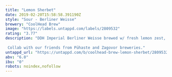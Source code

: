 ```yaml
---
title: "Lemon Sherbet"
date: 2019-02-20T15:58:58.391190Z
style: "Sour - Berliner Weisse"
brewery: "CoolHead Brew"
image: "https://labels.untappd.com/labels/2809532"
rating: "3.77"
description: "DDH Imperial Berliner Weisse brewed w/ fresh lemon zest, indian coriander seeds and Citra & Ekuanot hops. We also added an excessive amount of oats and a touch of milk sugar. Drink your sherbet!  Collab with our friends from Pühaste and Zagovor breweries."
untappd_url: "https://untappd.com/b/coolhead-brew-lemon-sherbet/2809532"
abv: "6.0"
ibu: "0"
robots: noindex,nofollow
---
```

